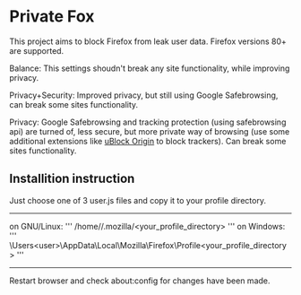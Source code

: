 # Private Fox

This project aims to block Firefox from leak user data. Firefox versions 80+ are supported.

Balance:
This settings shoudn't break any site functionality, while improving privacy.

Privacy+Security:
Improved privacy, but still using Google Safebrowsing, can break some sites functionality.

Privacy:
Google Safebrowsing and tracking protection (using safebrowsing api) are turned of, less secure, but more private way of browsing (use some additional extensions like [uBlock Origin](https://addons.mozilla.org/en-US/firefox/addon/ublock-origin/) to block trackers). Can break some sites functionality.

## Installition instruction

Just choose one of 3 user.js files and copy it to your profile directory.
***
on GNU/Linux:
'''
/home/<user>/.mozilla/<your_profile_directory>
'''
on Windows:
'''
\Users\<user>\AppData\Local\Mozilla\Firefox\Profile\<your_profile_directory>
'''
***
Restart browser and check about:config for changes have been made.
